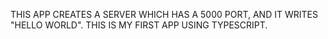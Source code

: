 THIS APP CREATES A SERVER WHICH HAS A 5000 PORT, 
AND IT WRITES "HELLO WORLD".
THIS IS MY FIRST APP USING TYPESCRIPT.